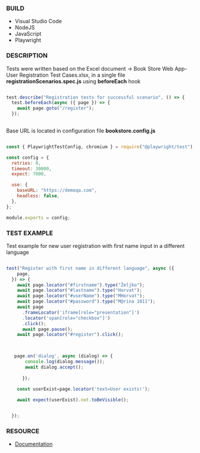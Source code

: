 
### BUILD
- Visual Studio Code
- NodeJS
- JavaScript
- Playwright


### DESCRIPTION
Tests were written based on the Excel document -> Book Store Web App- User Registration Test Cases.xlsx, in a single file **registrationScenarios.spec.js** using **beforeEach** hook

````javascript

test.describe("Registration tests for successful scenario", () => {
  test.beforeEach(async ({ page }) => {
    await page.goto("/register");
  });
  
````


Base URL is located in configuration file **bookstore.config.js**


````javascript

const { PlaywrightTestConfig, chromium } = require("@playwright/test");

const config = {
  retries: 0,
  timeout: 30000,
  expect: 7000,

  use: {
    baseURL: "https://demoqa.com",
    headless: false,
  },
};

module.exports = config;


````




### TEST EXAMPLE
Test example for new user registration with first name input in a different language


```javascript

test("Register with first name in different language", async ({
    page,
  }) => {
    await page.locator("#firstname").type("Željko");
    await page.locator("#lastname").type("Horvat");
    await page.locator("#userName").type("MHorvat");
    await page.locator("#password").type("M@rina 1011");
    await page
      .frameLocator('iframe[role="presentation"]')
      .locator('span[role="checkbox"]')
      .click();
      await page.pause();
    await page.locator("#register").click();

   

   page.on('dialog', async (dialog) => {
       console.log(dialog.message());
       await dialog.accept();
      
      });
  
    const userExist=page.locator('text=User exists!');

    await expect(userExist).not.toBeVisible();


  });
```




### RESOURCE
- [Documentation](https://playwright.dev/docs/intro)
